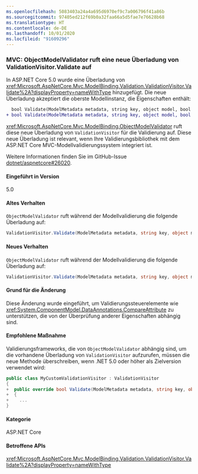 ```yaml
---
ms.openlocfilehash: 5083403a24a4a695d6970ef9c7a006796f41a86b
ms.sourcegitcommit: 97405ed212f69b0a32faa66a5d5fae7e76628b68
ms.translationtype: HT
ms.contentlocale: de-DE
ms.lasthandoff: 10/01/2020
ms.locfileid: "91609296"
---
```

### <a name="mvc-objectmodelvalidator-calls-a-new-overload-of-validationvisitorvalidate"></a>MVC: ObjectModelValidator ruft eine neue Überladung von ValidationVisitor.Validate auf

In ASP.NET Core 5.0 wurde eine Überladung von <xref:Microsoft.AspNetCore.Mvc.ModelBinding.Validation.ValidationVisitor.Validate%2A?displayProperty=nameWithType> hinzugefügt. Die neue Überladung akzeptiert die oberste Modellinstanz, die Eigenschaften enthält:

```diff
  bool Validate(ModelMetadata metadata, string key, object model, bool alwaysValidateAtTopLevel);
+ bool Validate(ModelMetadata metadata, string key, object model, bool alwaysValidateAtTopLevel, object container);
```

<xref:Microsoft.AspNetCore.Mvc.ModelBinding.ObjectModelValidator> ruft diese neue Überladung von `ValidationVisitor` für die Validierung auf. Diese neue Überladung ist relevant, wenn Ihre Validierungsbibliothek mit dem ASP.NET Core MVC-Modellvalidierungssystem integriert ist.

Weitere Informationen finden Sie im GitHub-Issue [dotnet/aspnetcore#26020](https://github.com/dotnet/aspnetcore/issues/26020).

#### <a name="version-introduced"></a>Eingeführt in Version

5.0

#### <a name="old-behavior"></a>Altes Verhalten

`ObjectModelValidator` ruft während der Modellvalidierung die folgende Überladung auf:

```csharp
ValidationVisitor.Validate(ModelMetadata metadata, string key, object model, bool alwaysValidateAtTopLevel)
```

#### <a name="new-behavior"></a>Neues Verhalten

`ObjectModelValidator` ruft während der Modellvalidierung die folgende Überladung auf:

```csharp
ValidationVisitor.Validate(ModelMetadata metadata, string key, object model, bool alwaysValidateAtTopLevel, object container)
```

#### <a name="reason-for-change"></a>Grund für die Änderung

Diese Änderung wurde eingeführt, um Validierungssteuerelemente wie <xref:System.ComponentModel.DataAnnotations.CompareAttribute> zu unterstützen, die von der Überprüfung anderer Eigenschaften abhängig sind.

#### <a name="recommended-action"></a>Empfohlene Maßnahme

Validierungsframeworks, die von `ObjectModelValidator` abhängig sind, um die vorhandene Überladung von `ValidationVisitor` aufzurufen, müssen die neue Methode überschreiben, wenn .NET 5.0 oder höher als Zielversion verwendet wird:

```csharp
public class MyCustomValidationVisitor : ValidationVisitor
{
+  public override bool Validate(ModelMetadata metadata, string key, object model, bool alwaysValidateAtTopLevel, object container)
+  {
+    ...
}
```

#### <a name="category"></a>Kategorie

ASP.NET Core

#### <a name="affected-apis"></a>Betroffene APIs

<xref:Microsoft.AspNetCore.Mvc.ModelBinding.Validation.ValidationVisitor.Validate%2A?displayProperty=nameWithType>

<!--

#### Affected APIs

`Overload:Microsoft.AspNetCore.Mvc.ModelBinding.Validation.ValidationVisitor.Validate`

-->
